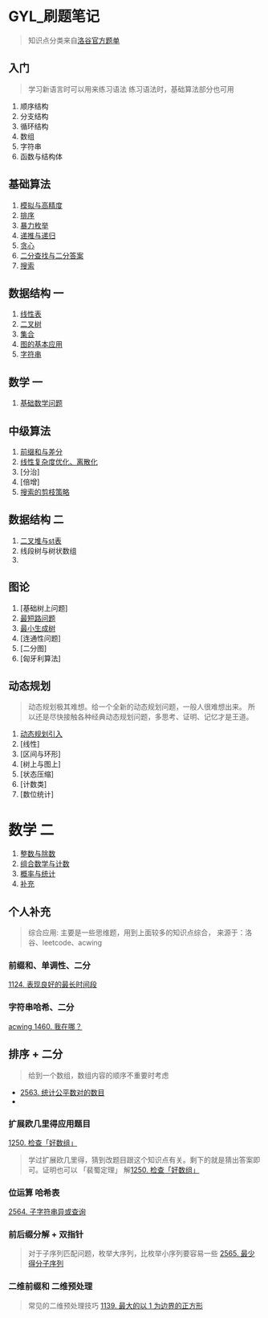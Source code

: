 # GYL_刷题笔记

> 知识点分类来自[洛谷官方题单](https://www.luogu.com.cn/training/list)
## 入门
  > 学习新语言时可以用来练习语法
  > 练习语法时，基础算法部分也可用
1. 顺序结构
2. 分支结构
3. 循环结构
4. 数组
5. 字符串
6. 函数与结构体
## 基础算法
1. [模拟与高精度](simulation_and_high_precision.md)
2. [排序](sort.md)
3. [暴力枚举](violent_enumeration.md)
4. [递推与递归](recursion.md)
5. [贪心](greedy.md)
6. [二分查找与二分答案](binary_search.md)
7. [搜索](search.md)
## 数据结构 一
1. [线性表](linear_table.md)
2. [二叉树](bin_tree.md)
3. [集合](set_theroy.md)
4. [图的基本应用](graphy_theroy_1.md)
5. [字符串](string.md)

## 数学 一
1. [基础数学问题](basic_math.md)

## 中级算法
1. [前缀和与差分](preSumAndDiff.md)
2. [线性复杂度优化、离散化](linearAndDiscret.md)
2. [分治]
2. [倍增]
2. [搜索的剪枝策略](search2.md)

## 数据结构 二
1. [二叉堆与st表]()
2. 线段树与树状数组
3. 

## 图论
1. [基础树上问题]
2. [最短路问题](shortest_path.md)
3. [最小生成树](smallest_span_tree.md)
4. [连通性问题]
5. [二分图]
6. [匈牙利算法]



## 动态规划
> 动态规划极其难想。给一个全新的动态规划问题，一般人很难想出来。
> 所以还是尽快接触各种经典动态规划问题，多思考、证明、记忆才是王道。
1. [动态规划引入](dynamic_program_1.md)
2. [线性]
3. [区间与环形]
4. [树上与图上]
5. [状态压缩]
6. [计数类]
7. [数位统计]

# 数学 二
1. [整数与除数](integer_division.md)
2. [组合数学与计数](number_of_combination.md)
3. [概率与统计]()
4. [补充](other_math.md)

## 个人补充
> 综合应用: 主要是一些思维题，用到上面较多的知识点综合，
>  来源于：洛谷、leetcode、acwing

### 前缀和、单调性、二分 
[1124. 表现良好的最长时间段](https://leetcode.cn/problems/longest-well-performing-interval)

### 字符串哈希、二分
[acwing 1460. 我在哪？](blue_bridge/3_bi_search/acwing1460.cpp)

## 排序 + 二分
> 给到一个数组，数组内容的顺序不重要时考虑
>
* [2563. 统计公平数对的数目](https://leetcode.cn/problems/count-the-number-of-fair-pairs/)
* 

### 扩展欧几里得应用题目
[1250. 检查「好数组」](https://leetcode.cn/problems/check-if-it-is-a-good-array/description/)
> 学过扩展欧几里得，猜到改题目跟这个知识点有关。剩下的就是猜出答案即可。证明也可以
> 「裴蜀定理」
> 解[1250. 检查「好数组」](./math/leetcode1250.cpp)
>

### 位运算 哈希表
[2564. 子字符串异或查询](https://leetcode.cn/problems/substring-xor-queries/)

### 前后缀分解 + 双指针
> 对于子序列匹配问题，枚举大序列，比枚举小序列要容易一些
[2565. 最少得分子序列](https://leetcode.cn/problems/subsequence-with-the-minimum-score/description/)

### 二维前缀和 二维预处理
> 常见的二维预处理技巧
[1139. 最大的以 1 为边界的正方形](https://leetcode.cn/problems/largest-1-bordered-square/description/)

